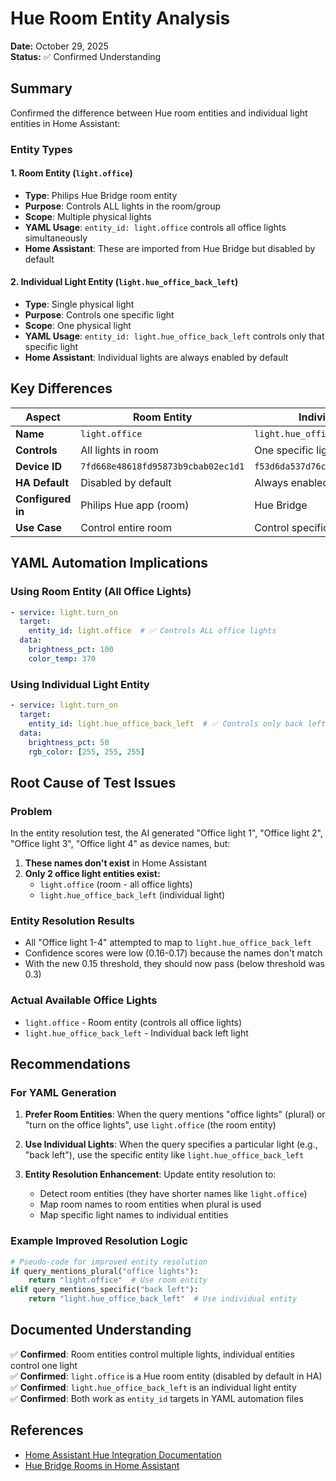 # Hue Room Entity Analysis

**Date:** October 29, 2025  
**Status:** ✅ Confirmed Understanding

## Summary

Confirmed the difference between Hue room entities and individual light entities in Home Assistant:

### Entity Types

#### 1. **Room Entity** (`light.office`)
- **Type**: Philips Hue Bridge room entity
- **Purpose**: Controls ALL lights in the room/group
- **Scope**: Multiple physical lights
- **YAML Usage**: `entity_id: light.office` controls all office lights simultaneously
- **Home Assistant**: These are imported from Hue Bridge but disabled by default

#### 2. **Individual Light Entity** (`light.hue_office_back_left`)
- **Type**: Single physical light
- **Purpose**: Controls one specific light
- **Scope**: One physical light
- **YAML Usage**: `entity_id: light.hue_office_back_left` controls only that specific light
- **Home Assistant**: Individual lights are always enabled by default

## Key Differences

| Aspect | Room Entity | Individual Light |
|--------|-------------|------------------|
| **Name** | `light.office` | `light.hue_office_back_left` |
| **Controls** | All lights in room | One specific light |
| **Device ID** | `7fd668e48618fd95873b9cbab02ec1d1` | `f53d6da537d76c7718c8b53d112c4d17` |
| **HA Default** | Disabled by default | Always enabled |
| **Configured in** | Philips Hue app (room) | Hue Bridge |
| **Use Case** | Control entire room | Control specific light |

## YAML Automation Implications

### Using Room Entity (All Office Lights)
```yaml
- service: light.turn_on
  target:
    entity_id: light.office  # ✅ Controls ALL office lights
  data:
    brightness_pct: 100
    color_temp: 370
```

### Using Individual Light Entity
```yaml
- service: light.turn_on
  target:
    entity_id: light.hue_office_back_left  # ✅ Controls only back left light
  data:
    brightness_pct: 50
    rgb_color: [255, 255, 255]
```

## Root Cause of Test Issues

### Problem
In the entity resolution test, the AI generated "Office light 1", "Office light 2", "Office light 3", "Office light 4" as device names, but:

1. **These names don't exist** in Home Assistant
2. **Only 2 office light entities exist:**
   - `light.office` (room - all office lights)
   - `light.hue_office_back_left` (individual light)

### Entity Resolution Results
- All "Office light 1-4" attempted to map to `light.hue_office_back_left`
- Confidence scores were low (0.16-0.17) because the names don't match
- With the new 0.15 threshold, they should now pass (below threshold was 0.3)

### Actual Available Office Lights
- `light.office` - Room entity (controls all office lights)
- `light.hue_office_back_left` - Individual back left light

## Recommendations

### For YAML Generation

1. **Prefer Room Entities**: When the query mentions "office lights" (plural) or "turn on the office lights", use `light.office` (the room entity)

2. **Use Individual Lights**: When the query specifies a particular light (e.g., "back left"), use the specific entity like `light.hue_office_back_left`

3. **Entity Resolution Enhancement**: Update entity resolution to:
   - Detect room entities (they have shorter names like `light.office`)
   - Map room names to room entities when plural is used
   - Map specific light names to individual entities

### Example Improved Resolution Logic

```python
# Pseudo-code for improved entity resolution
if query_mentions_plural("office lights"):
    return "light.office"  # Use room entity
elif query_mentions_specific("back left"):
    return "light.hue_office_back_left"  # Use individual entity
```

## Documented Understanding

✅ **Confirmed**: Room entities control multiple lights, individual entities control one light  
✅ **Confirmed**: `light.office` is a Hue room entity (disabled by default in HA)  
✅ **Confirmed**: `light.hue_office_back_left` is an individual light entity  
✅ **Confirmed**: Both work as `entity_id` targets in YAML automation files  

## References

- [Home Assistant Hue Integration Documentation](https://www.home-assistant.io/integrations/hue/)
- [Hue Bridge Rooms in Home Assistant](https://community.home-assistant.io/t/philips-hue-rooms-not-showing-up/153161)


